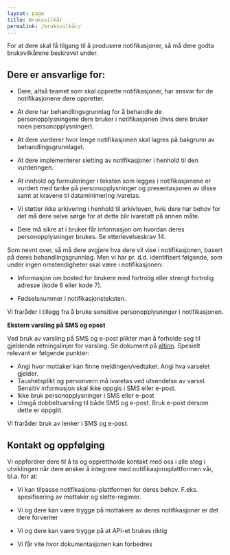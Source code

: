 ```yaml
---
layout: page
title: Bruksvilkår
permalink: /bruksvilkår/
---
```

For at dere skal få tilgang til å produsere notifikasjoner, så må dere godta bruksvilkårene beskrevet under.


## Dere er ansvarlige for:

* Dere, altså teamet som skal opprette notifikasjoner, har ansvar for de notifikasjonene dere oppretter.

* At dere har behandlingsgrunnlag for å behandle de personopplysningene dere bruker i notifikasjonen (hvis dere bruker noen personopplysninger).
  
* At dere vurderer hvor lenge notifikasjonen skal lagres på bakgrunn av behandlingsgrunnlaget.

* At dere implementerer sletting av notifikasjoner i henhold til den vurderingen.

* At innhold og formuleringer i teksten som legges i notifikasjonene er vurdert med tanke på personopplysninger og presentasjonen av disse samt at kravene til dataminimering ivaretas.

* Vi støtter ikke arkivering i henhold til arkivloven, hvis dere har behov for det må dere selve sørge for at dette blir ivaretatt på annen måte.

* Dere må sikre at i bruker får informasjon om hvordan deres personopplysninger brukes. Se etterlevelseskrav 14.


Som nevnt over, så må dere avgjøre hva dere vil vise i notifikasjonen, basert på deres behandlingsgrunnlag.  Men vi har pr. d.d. identifisert følgende, som under ingen omstendigheter skal være i notifikasjonen:

* Informasjon om bosted for brukere med fortrolig eller strengt fortrolig adresse (kode 6 eller kode 7).

* Fødselsnummer i notifikasjonsteksten.

Vi fraråder i tillegg fra å bruke sensitive personopplysninger i notifikasjonen.

**Ekstern varsling på SMS og epost**

Ved bruk av varsling på SMS og e-post plikter man å forholde seg til gjeldende retningslinjer for varsling. Se dokument på [altinn](https://www.altinn.no/nyheter/retningslinjer-for-varsling-i-altinn/).
  Spesielt relevant er følgende punkter:
  * Angi hvor mottaker kan finne meldingen/vedtaket. Angi hva varselet gjelder.
  * Taushetsplikt og personvern må ivaretas ved utsendelse av varsel. Sensitiv informasjon skal ikke oppgis i SMS eller e-post.
  * Ikke bruk personopplysninger i SMS eller e-post
  * Unngå dobbeltvarsling til både SMS og e-post. Bruk e-post dersom dette er oppgitt.

Vi fraråder bruk av lenker i SMS og e-post.

## Kontakt og oppfølging

Vi oppfordrer dere til å ta og opprettholde kontakt med oss i alle steg i utviklingen når dere ønsker å integrere med notifikasjonsplattformen vår, bl.a. for at:

* Vi kan tilpasse notifikasjons-plattformen for deres behov. F.eks. spesifisering av mottaker og slette-regimer.

* Vi og dere kan være trygge på mottakere av deres notifikasjoner er det dere forventer

* Vi og dere kan være trygge på at API-et brukes riktig

* Vi får vite hvor dokumentasjonen kan forbedres 

 
